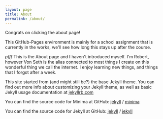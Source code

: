 ```yaml
---
layout: page
title: About
permalink: /about/
---
```


Congrats on clicking the about page! 

This GitHub-Pages environment is mainly for a school assignment that is currently in the works, we'll see how long this stays up after the course.

*pfff* This is the About page and I haven't introduced myself. I'm Robert, however Von Seth is the alias connected to most things I create on this wonderful thing we call the internet. I enjoy learning new things, and things that I forgot after a week.



This site started from (and might still be?) the base Jekyll theme. You can find out more info about customizing your Jekyll theme, as well as basic Jekyll usage documentation at [jekyllrb.com](https://jekyllrb.com/)

You can find the source code for Minima at GitHub:
[jekyll][jekyll-organization] /
[minima](https://github.com/jekyll/minima)

You can find the source code for Jekyll at GitHub:
[jekyll][jekyll-organization] /
[jekyll](https://github.com/jekyll/jekyll)


[jekyll-organization]: https://github.com/jekyll
